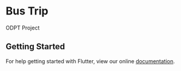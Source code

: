 # Bus Trip

ODPT Project

## Getting Started

For help getting started with Flutter, view our online
[documentation](http://flutter.io/).

